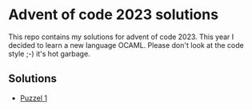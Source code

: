 # Advent of code 2023 solutions

This repo contains my solutions for advent of code 2023. This year I decided to learn a new language OCAML.
Please don't look at the code style ;-) it's hot garbage.

## Solutions

- [Puzzel 1](./day-01/part-1/)

